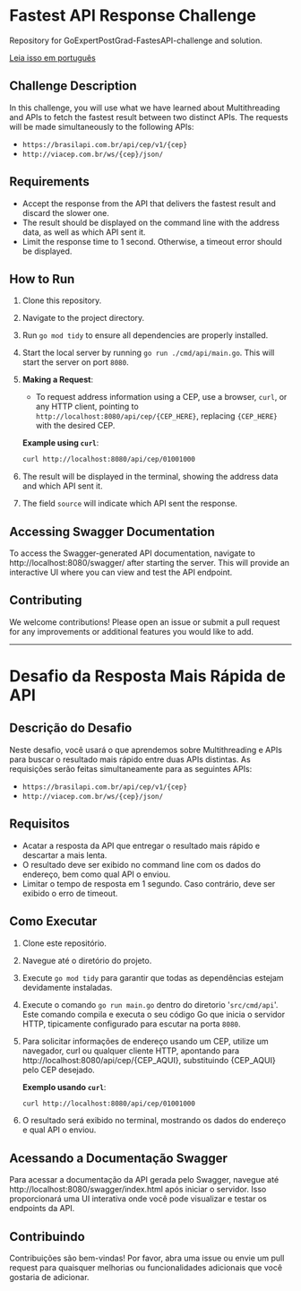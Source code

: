 # Fastest API Response Challenge

Repository for GoExpertPostGrad-FastesAPI-challenge and solution.

[Leia isso em português](#desafio-da-resposta-mais-rápida-de-api)

## Challenge Description

In this challenge, you will use what we have learned about Multithreading and APIs to fetch the fastest result between
two distinct APIs. The requests will be made simultaneously to the following APIs:

- `https://brasilapi.com.br/api/cep/v1/{cep}`
- `http://viacep.com.br/ws/{cep}/json/`

## Requirements

- Accept the response from the API that delivers the fastest result and discard the slower one.
- The result should be displayed on the command line with the address data, as well as which API sent it.
- Limit the response time to 1 second. Otherwise, a timeout error should be displayed.

## How to Run

1. Clone this repository.
2. Navigate to the project directory.
3. Run `go mod tidy` to ensure all dependencies are properly installed.
4. Start the local server by running `go run ./cmd/api/main.go`. This will start the server on port `8080`.
5. **Making a Request**:
    - To request address information using a CEP, use a browser, `curl`, or any HTTP client, pointing
      to `http://localhost:8080/api/cep/{CEP_HERE}`, replacing `{CEP_HERE}` with the desired CEP.

   **Example using `curl`**:
   ```sh
   curl http://localhost:8080/api/cep/01001000
    ```
6. The result will be displayed in the terminal, showing the address data and which API sent it.
7. The field `source` will indicate which API sent the response.

## Accessing Swagger Documentation

To access the Swagger-generated API documentation, navigate to http://localhost:8080/swagger/ after starting the server.
This will provide an interactive UI where you can view and test the API endpoint.

## Contributing

We welcome contributions! Please open an issue or submit a pull request for any improvements or additional features you
would like to add.

---

# Desafio da Resposta Mais Rápida de API

## Descrição do Desafio

Neste desafio, você usará o que aprendemos sobre Multithreading e APIs para buscar o resultado mais rápido entre duas
APIs distintas. As requisições serão feitas simultaneamente para as seguintes APIs:

- `https://brasilapi.com.br/api/cep/v1/{cep}`
- `http://viacep.com.br/ws/{cep}/json/`

## Requisitos

- Acatar a resposta da API que entregar o resultado mais rápido e descartar a mais lenta.
- O resultado deve ser exibido no command line com os dados do endereço, bem como qual API o enviou.
- Limitar o tempo de resposta em 1 segundo. Caso contrário, deve ser exibido o erro de timeout.

## Como Executar

1. Clone este repositório.
2. Navegue até o diretório do projeto.
3. Execute `go mod tidy` para garantir que todas as dependências estejam devidamente instaladas.
4. Execute o comando `go run main.go` dentro do diretorio '`src/cmd/api`'. Este comando compila e executa o seu código
   Go que inicia o servidor HTTP, tipicamente configurado para escutar na porta `8080`.
5. Para solicitar informações de endereço usando um CEP, utilize um navegador, curl ou qualquer cliente HTTP, apontando
   para http://localhost:8080/api/cep/{CEP_AQUI}, substituindo {CEP_AQUI} pelo CEP desejado.

   **Exemplo usando `curl`**:
   ```sh
   curl http://localhost:8080/api/cep/01001000
    ```
6. O resultado será exibido no terminal, mostrando os dados do endereço e qual API o enviou.

## Acessando a Documentação Swagger

Para acessar a documentação da API gerada pelo Swagger, navegue até http://localhost:8080/swagger/index.html após
iniciar o servidor. Isso proporcionará uma UI interativa onde você pode visualizar e testar os endpoints da API.

## Contribuindo

Contribuições são bem-vindas! Por favor, abra uma issue ou envie um pull request para quaisquer melhorias ou
funcionalidades adicionais que você gostaria de adicionar.
